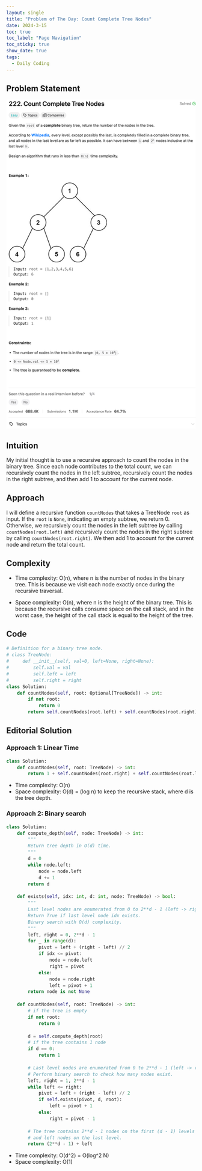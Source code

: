 ```yaml
---
layout: single
title: "Problem of The Day: Count Complete Tree Nodes"
date: 2024-3-15
toc: true
toc_label: "Page Navigation"
toc_sticky: true
show_date: true
tags:
  - Daily Coding
---
```


## Problem Statement

[![problem-222](/assets/images/2024-03-15_15-02-11-problem-222.png)](/assets/images/2024-03-15_15-02-11-problem-222.png)

## Intuition

My initial thought is to use a recursive approach to count the nodes in the binary tree. Since each node contributes to the total count, we can recursively count the nodes in the left subtree, recursively count the nodes in the right subtree, and then add 1 to account for the current node.

## Approach

I will define a recursive function `countNodes` that takes a TreeNode `root` as input. If the `root` is `None`, indicating an empty subtree, we return 0. Otherwise, we recursively count the nodes in the left subtree by calling `countNodes(root.left)` and recursively count the nodes in the right subtree by calling `countNodes(root.right)`. We then add 1 to account for the current node and return the total count.

## Complexity

- Time complexity:
  O(n), where n is the number of nodes in the binary tree. This is because we visit each node exactly once during the recursive traversal.

- Space complexity:
  O(n), where n is the height of the binary tree. This is because the recursive calls consume space on the call stack, and in the worst case, the height of the call stack is equal to the height of the tree.

## Code

```python
# Definition for a binary tree node.
# class TreeNode:
#     def __init__(self, val=0, left=None, right=None):
#         self.val = val
#         self.left = left
#         self.right = right
class Solution:
    def countNodes(self, root: Optional[TreeNode]) -> int:
        if not root:
            return 0
        return self.countNodes(root.left) + self.countNodes(root.right) + 1

```

## Editorial Solution

### Approach 1: Linear Time

```python
class Solution:
    def countNodes(self, root: TreeNode) -> int:
        return 1 + self.countNodes(root.right) + self.countNodes(root.left) if root else 0
```

- Time complexity: O(n)
- Space complexity: O(d) = (log n) to keep the recursive stack, where d is the tree depth.

### Approach 2: Binary search

```python
class Solution:
    def compute_depth(self, node: TreeNode) -> int:
        """
        Return tree depth in O(d) time.
        """
        d = 0
        while node.left:
            node = node.left
            d += 1
        return d

    def exists(self, idx: int, d: int, node: TreeNode) -> bool:
        """
        Last level nodes are enumerated from 0 to 2**d - 1 (left -> right).
        Return True if last level node idx exists.
        Binary search with O(d) complexity.
        """
        left, right = 0, 2**d - 1
        for _ in range(d):
            pivot = left + (right - left) // 2
            if idx <= pivot:
                node = node.left
                right = pivot
            else:
                node = node.right
                left = pivot + 1
        return node is not None

    def countNodes(self, root: TreeNode) -> int:
        # if the tree is empty
        if not root:
            return 0

        d = self.compute_depth(root)
        # if the tree contains 1 node
        if d == 0:
            return 1

        # Last level nodes are enumerated from 0 to 2**d - 1 (left -> right).
        # Perform binary search to check how many nodes exist.
        left, right = 1, 2**d - 1
        while left <= right:
            pivot = left + (right - left) // 2
            if self.exists(pivot, d, root):
                left = pivot + 1
            else:
                right = pivot - 1

        # The tree contains 2**d - 1 nodes on the first (d - 1) levels
        # and left nodes on the last level.
        return (2**d - 1) + left
```

- Time complexity: O(d^2) = O(log^2 N)
- Space complexity: O(1)

